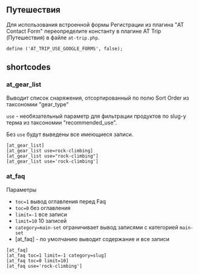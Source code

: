 ## Путешествия
Для использования встроенной формы Регистрации из плагина "AT Contact Form" переопределите константу в плагине AT Trip (Путешествия) в файле `at-trip.php`.
```
define ('AT_TRIP_USE_GOOGLE_FORMS', false);
```

## shortcodes

### at_gear_list
Выводит список снаряжения, отсортированный по полю Sort Order из  таксономии "gear_type"

`use` - необязательный параметр для фильтрации продуктов по slug-у терма из таксономии "recommended_use".

Без `use` будут выведены все имеющиеся записи.
```
[at_gear_list] 
[at_gear_list use=rock-climbing]
[at_gear_list use="rock-climbing"]
[at_gear_list use='rock-climbing']
```

### at_faq
Параметры
- `toc=1` вывод оглавления перед Faq
- `toc=0` без оглавления
- `limit=-1` все записи
- `limit=10` 10 записей
- `category=main-set` ограничивает вывод записями с категорией `main-set`
- [at_faq] - по умолчанию выводит содержание и все записи
```
[at_faq] 
[at_faq toc=1 limit=-1 category=slug]
[at_faq toc=0 limit=10]
[at_faq use='rock-climbing']
```
